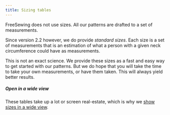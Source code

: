 ```yaml
---
title: Sizing tables
---
```


FreeSewing does not use sizes. All our patterns are drafted to a set of measurements.

Since version 2.2 however, we do provide _standard sizes_.
Each size is a set of measurements that is an estimation of what a person with a given
neck circumference could have as measurements.

This is not an exact science. We provide these sizes as a fast and easy way to
get started with our patterns. But we do hope that you will take the time to take
your own measurements, or have them taken. This will always yield better results.

<Tip>

##### Open in a wide view

These tables take up a lot or screen real-estate, which is why we
[show sizes in a wide view](/sizes/).

</Tip>
